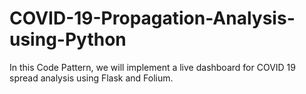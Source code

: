 # COVID-19-Propagation-Analysis-using-Python
In this Code Pattern, we will implement a live dashboard for COVID 19 spread analysis using Flask and Folium.

